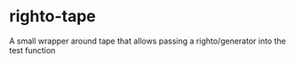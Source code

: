 # righto-tape
A small wrapper around tape that allows passing a righto/generator into the test function
